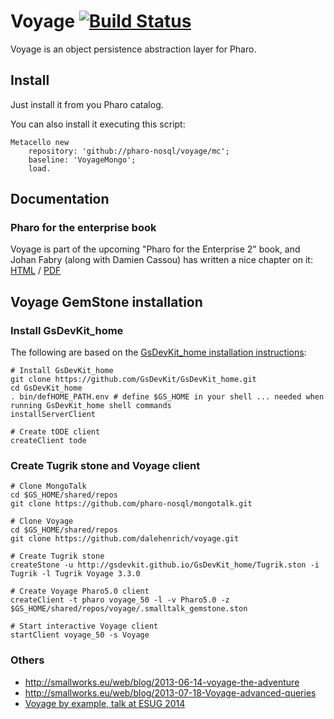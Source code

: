 Voyage [![Build Status](https://travis-ci.org/pharo-nosql/voyage.png)](http://travis-ci.org/pharo-nosql/voyage)
======


Voyage is an object persistence abstraction layer for Pharo.

Install
-------

Just install it from you Pharo catalog. 

You can also install it executing this script:

```Smalltalk
Metacello new 
	repository: 'github://pharo-nosql/voyage/mc';
	baseline: 'VoyageMongo';
	load.
```

Documentation
-------------
### Pharo for the enterprise book
Voyage is part of the upcoming "Pharo for the Enterprise 2" book, and Johan Fabry (along with Damien Cassou) has written a nice chapter on it: [HTML](https://ci.inria.fr/pharo-contribution/job/EnterprisePharoBook/ws/book-result/Voyage/Voyage.html) / [PDF](https://ci.inria.fr/pharo-contribution/job/EnterprisePharoBook/ws/book-result/Voyage/Voyage.pdf)

Voyage GemStone installation
---

### Install GsDevKit_home

The following are based on the [GsDevKit_home installation instructions][6]:

```
# Install GsDevKit_home
git clone https://github.com/GsDevKit/GsDevKit_home.git
cd GsDevKit_home
. bin/defHOME_PATH.env # define $GS_HOME in your shell ... needed when running GsDevKit_home shell commands
installServerClient

# Create tODE client
createClient tode
```

### Create Tugrik stone and Voyage client

```
# Clone MongoTalk
cd $GS_HOME/shared/repos
git clone https://github.com/pharo-nosql/mongotalk.git

# Clone Voyage
cd $GS_HOME/shared/repos
git clone https://github.com/dalehenrich/voyage.git

# Create Tugrik stone
createStone -u http://gsdevkit.github.io/GsDevKit_home/Tugrik.ston -i Tugrik -l Tugrik Voyage 3.3.0

# Create Voyage Pharo5.0 client
createClient -t pharo voyage_50 -l -v Pharo5.0 -z $GS_HOME/shared/repos/voyage/.smalltalk_gemstone.ston

# Start interactive Voyage client
startClient voyage_50 -s Voyage
```


### Others
- http://smallworks.eu/web/blog/2013-06-14-voyage-the-adventure
- http://smallworks.eu/web/blog/2013-07-18-Voyage-advanced-queries
- [Voyage by example, talk at ESUG 2014](http://smallworks.eu/web/blog/2014-08-21-VoyageByExample)

[6]: https://github.com/GsDevKit/GsDevKit_home#installation

